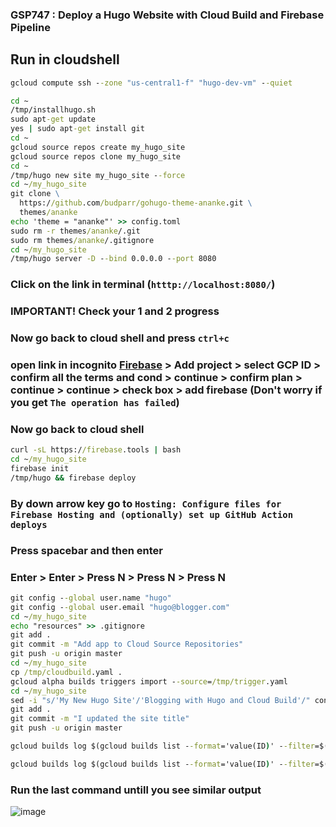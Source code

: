 ### GSP747 :  Deploy a Hugo Website with Cloud Build and Firebase Pipeline 

## Run in cloudshell
```cmd
gcloud compute ssh --zone "us-central1-f" "hugo-dev-vm" --quiet
```
```cmd
cd ~
/tmp/installhugo.sh
sudo apt-get update
yes | sudo apt-get install git
cd ~
gcloud source repos create my_hugo_site
gcloud source repos clone my_hugo_site
cd ~
/tmp/hugo new site my_hugo_site --force
cd ~/my_hugo_site
git clone \
  https://github.com/budparr/gohugo-theme-ananke.git \
  themes/ananke
echo 'theme = "ananke"' >> config.toml
sudo rm -r themes/ananke/.git
sudo rm themes/ananke/.gitignore
cd ~/my_hugo_site
/tmp/hugo server -D --bind 0.0.0.0 --port 8080
```
### Click on the link in terminal (`htttp://localhost:8080/`)
### IMPORTANT! Check your 1 and 2 progress 
### Now go back to cloud shell and press `ctrl+c`
### open link in incognito [Firebase](https://console.firebase.google.com/) > Add project > select GCP ID > confirm all the terms and cond > continue > confirm plan > continue > continue > check box > add firebase (Don't worry if you get `The operation has failed`)
### Now go back to cloud shell 
```cmd
curl -sL https://firebase.tools | bash
cd ~/my_hugo_site
firebase init
/tmp/hugo && firebase deploy
```
### By down arrow key go to `Hosting: Configure files for Firebase Hosting and (optionally) set up GitHub Action deploys`
### Press spacebar and then enter 
### Enter > Enter > Press N > Press N > Press N
```cmd
git config --global user.name "hugo"
git config --global user.email "hugo@blogger.com"
cd ~/my_hugo_site
echo "resources" >> .gitignore
git add .
git commit -m "Add app to Cloud Source Repositories"
git push -u origin master
cd ~/my_hugo_site
cp /tmp/cloudbuild.yaml .
gcloud alpha builds triggers import --source=/tmp/trigger.yaml
cd ~/my_hugo_site
sed -i "s/'My New Hugo Site'/'Blogging with Hugo and Cloud Build'/" config.toml
git add .
git commit -m "I updated the site title"
git push -u origin master
```
```cmd
gcloud builds log $(gcloud builds list --format='value(ID)' --filter=$(git rev-parse HEAD))
```
```cmd
gcloud builds log $(gcloud builds list --format='value(ID)' --filter=$(git rev-parse HEAD)) | grep "Hosting URL"
```
### Run the last command untill you see similar output
![image](https://github.com/CloudHustlers/Week_5_Skill_badges/assets/88576711/24fcf597-d32f-4537-99e8-3dd9bf927998)
